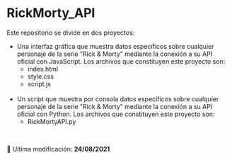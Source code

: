 <h1>RickMorty_API</h1>
<p>
Este repositorio se divide en dos proyectos:
<ul>
<li>Una interfaz gráfica que muestra datos específicos sobre cualquier personaje de la serie "Rick & Morty" mediante la conexión a su API oficial con JavaScript. Los archivos que constituyen este proyecto son:<ul>
<li>index.html</li>
<li>style.css</li>
<li>script.js</li>
</ul>
</li>
<br>
<li>Un script que muestra por consola datos específicos sobre cualquier personaje de la serie "Rick & Morty" mediante la conexión a su API oficial con Python. Los archivos que constituyen este proyecto son:<ul>
<li>RickMortyAPI.py</li>
</ul></li>
</ul>
</p>
<br>
<p>📅 Ultima modificación: <strong>24/08/2021</strong></p>
